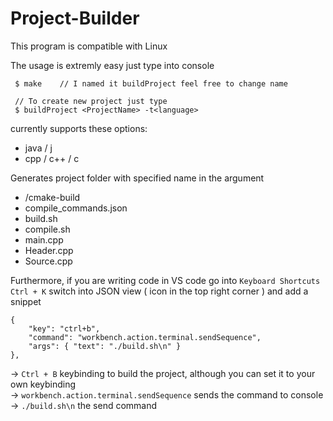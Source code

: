 # Project-Builder

This program is compatible with Linux

The usage is extremly easy just type into console
```
 $ make    // I named it buildProject feel free to change name

 // To create new project just type
 $ buildProject <ProjectName> -t<language>
```
currently supports these options:
 - java / j
 - cpp / c++ / c

Generates project folder with specified name in the argument
  - /cmake-build
  - compile_commands.json
  - build.sh
  - compile.sh
  - main.cpp
  - Header.cpp
  - Source.cpp

Furthermore, if you are writing code in VS code go into ```Keyboard Shortcuts``` ``` Ctrl + K ```
switch into JSON view ( icon in the top right corner ) and add a snippet
```
{
    "key": "ctrl+b", 
    "command": "workbench.action.terminal.sendSequence",
    "args": { "text": "./build.sh\n" }
},
```

-> ```Ctrl + B``` keybinding to build the project, although you can set it to your own keybinding                                                   
-> ``` workbench.action.terminal.sendSequence ``` sends the command to console                                                            
-> ``` ./build.sh\n ``` the send command                                                     
